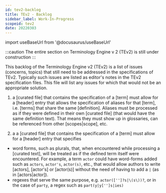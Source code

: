 ```yaml
---
id: tev2-backlog
title: TEv2 - Backlog
sidebar_label: Work-In-Progress
scopeid: tev2
date: 20220303
---
```


import useBaseUrl from '@docusaurus/useBaseUrl'

:::caution
The entire section on Terminology Engine v 2 (TEv2) is still under construction
:::

This backlog of the Terminology Engine v2 (TEv2) is a list of issues (concerns, topics) that still need to be addressed in the specifications of TEv2. Typically such issues are listed as editor's notes in the TEv2 specification files. This file will list any issues for which that would not be an appropriate solution.

1. a [curated file] that contains the specification of a [term] must allow for a [header] entry that allows the specification of aliases for that [term], i.e. [terms] that share the same [definition]. Aliases must be processed as if they were defined in their own [curated file] (that would have the same definition text). That means they must show up in glossaries, can be referenced from other [scopes|scope], etc.

2. a a [curated file] that contains the specification of a [term] must allow for a [header] entry that specifies
  - word forms, such as plurals, that, when encountered while processing a [curated text], will be treated as if the defined term itself were encountered. For example, a term `actor` could have word-forms added such as `actors`, `actor's`, `actor(s)`, etc., that would allow authors to write [actors], [actor's] or [actor(s)] without the need of having to add a `|` (as in [actors|actor]).
  - regexes that serve the same purpose, e.g. `actor(['']?s|\(s\))?`, or in the case of `party`, a regex such as `part(y|y['']s|ies)`
